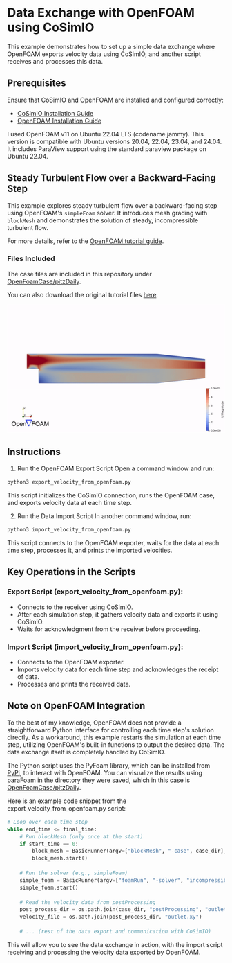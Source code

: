# Data Exchange with OpenFOAM using CoSimIO

This example demonstrates how to set up a simple data exchange where OpenFOAM exports velocity data using CoSimIO, and another script receives and processes this data.

## Prerequisites
Ensure that CoSimIO and OpenFOAM are installed and configured correctly:

- [CoSimIO Installation Guide](https://kratosmultiphysics.github.io/CoSimIO/tutorials/python/integration_co_sim_io.html)
- [OpenFOAM Installation Guide](https://openfoam.org/download/11-ubuntu/)

I used OpenFOAM v11 on Ubuntu 22.04 LTS (codename jammy). This version is compatible with Ubuntu versions 20.04, 22.04, 23.04, and 24.04. It includes ParaView support using the standard paraview package on Ubuntu 22.04.

## Steady Turbulent Flow over a Backward-Facing Step

This example explores steady turbulent flow over a backward-facing step using OpenFOAM's `simpleFoam` solver. It introduces mesh grading with `blockMesh` and demonstrates the solution of steady, incompressible turbulent flow.

For more details, refer to the [OpenFOAM tutorial guide](https://www.openfoam.com/documentation/tutorial-guide/3-compressible-flow/3.1-steady-turbulent-flow-over-a-backward-facing-step).

### Files Included

The case files are included in this repository under [OpenFoamCase/pitzDaily](../OpenFoamCase/pitzDaily).

You can also download the original tutorial files [here](https://develop.openfoam.com/Development/openfoam/tree/master/tutorials/incompressible/simpleFoam/pitzDaily).

<p align="center">
  <img src="media/openfoam_case.gif" alt="OpenFOAM Case Simulation" />
</p>

## Instructions
1. Run the OpenFOAM Export Script
Open a command window and run:

```bash
python3 export_velocity_from_openfoam.py
```

This script initializes the CoSimIO connection, runs the OpenFOAM case, and exports velocity data at each time step.

2. Run the Data Import Script
In another command window, run:

```bash
python3 import_velocity_from_openfoam.py
```

This script connects to the OpenFOAM exporter, waits for the data at each time step, processes it, and prints the imported velocities.

## Key Operations in the Scripts
### Export Script (export_velocity_from_openfoam.py):

- Connects to the receiver using CoSimIO.
- After each simulation step, it gathers velocity data and exports it using CoSimIO.
- Waits for acknowledgment from the receiver before proceeding.

### Import Script (import_velocity_from_openfoam.py):

- Connects to the OpenFOAM exporter.
- Imports velocity data for each time step and acknowledges the receipt of data.
- Processes and prints the received data.

## Note on OpenFOAM Integration
To the best of my knowledge, OpenFOAM does not provide a straightforward Python interface for controlling each time step's solution directly. As a workaround, this example restarts the simulation at each time step, utilizing OpenFOAM's built-in functions to output the desired data. The data exchange itself is completely handled by CoSimIO.

The Python script uses the PyFoam library, which can be installed from [PyPi](https://pypi.org/project/PyFoam/), to interact with OpenFOAM. You can visualize the results using paraFoam in the directory they were saved, which in this case is [OpenFoamCase/pitzDaily](../OpenFoamCase/pitzDaily).

Here is an example code snippet from the export_velocity_from_openfoam.py script:

```python
# Loop over each time step
while end_time <= final_time:
    # Run blockMesh (only once at the start)
    if start_time == 0:
        block_mesh = BasicRunner(argv=["blockMesh", "-case", case_dir], silent=False)
        block_mesh.start()

    # Run the solver (e.g., simpleFoam)
    simple_foam = BasicRunner(argv=["foamRun", "-solver", "incompressibleFluid", "-case", case_dir], silent=False)
    simple_foam.start()

    # Read the velocity data from postProcessing
    post_process_dir = os.path.join(case_dir, "postProcessing", "outletVelocity", f"{end_time}")
    velocity_file = os.path.join(post_process_dir, "outlet.xy")

    # ... (rest of the data export and communication with CoSimIO)
```

This will allow you to see the data exchange in action, with the import script receiving and processing the velocity data exported by OpenFOAM.
